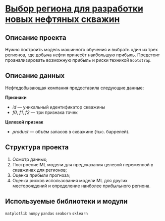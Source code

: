 # [Выбор региона для разработки новых нефтяных скважин](https://nbviewer.org/github/vlad-rodionov/Y.Practicum/blob/main/03_ML_for_business/03_project.ipynb)

## Описание проекта

Нужно построить модель машинного обучения и выбрать один из трех регионов, где добыча нефти принесёт наибольшую прибыль. Предстоит проанализировать возможную прибыль и риски техникой `Bootstrap`. 

## Описание данных

Нефтедобывающая компания предоставила следующие данные: 

**Признаки**
- *id* — уникальный идентификатор скважины
- *f0*, *f1*, *f2* — три признака точек

**Целевой признак**
- *product* — объём запасов в скважине (тыс. баррелей).

## Структура проекта
1. Осмотр данных;
2. Построение ML модели для предсказания целевой переменной в скважинах для регионов;
3. Оценка прибыли прогноза;
4. Оценка рисков использования модели ML для других месторождений и определение наиболее прибыльного региона.

## Используемые библиотеки и модули
`matplotlib` `numpy` `pandas` `seaborn` `sklearn`
